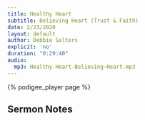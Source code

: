 ```yaml
---
title: Healthy Heart
subtitle: Believing Heart (Trust & Faith)
date: 2/23/2020
layout: default
author: Debbie Salters
explicit: 'no'
duration: "0:29:40"
audio:
  mp3: Healthy-Heart-Believing-Heart.mp3
---
```


{% podigee_player page %}

## Sermon Notes 

